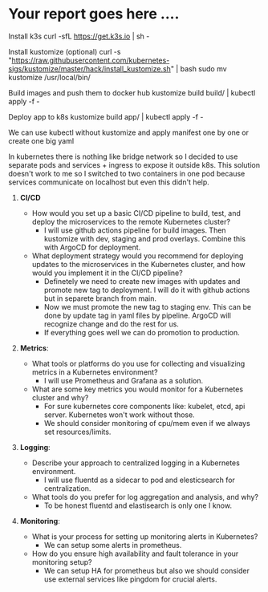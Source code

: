 # Your report goes here ....
Install k3s
curl -sfL https://get.k3s.io | sh -

Install kustomize (optional)
curl -s "https://raw.githubusercontent.com/kubernetes-sigs/kustomize/master/hack/install_kustomize.sh" | bash
sudo mv kustomize /usr/local/bin/

Build images and push them to docker hub
kustomize build build/ | kubectl apply -f -

Deploy app to k8s
kustomize build app/ | kubectl apply -f -

We can use kubectl without kustomize and apply manifest one by one or create one big yaml

In kubernetes there is nothing like bridge network so I decided to use separate pods and services + ingress to expose it outside k8s.
This solution doesn't work to me so I switched to two containers in one pod because services communicate on localhost but even this didn't help.

1. **CI/CD**
   - How would you set up a basic CI/CD pipeline to build, test, and deploy the microservices to the remote Kubernetes cluster?
        - I will use github actions pipeline for build images. Then kustomize with dev, staging and prod overlays. Combine this with ArgoCD for deployment.  
   - What deployment strategy would you recommend for deploying updates to the microservices in the Kubernetes cluster, and how would you implement it in the CI/CD pipeline?
        - Definetely we need to create new images with updates and promote new tag to deployment. I will do it with github actions but in separete branch from main.
        - Now we must promote the new tag to staging env. This can be done by update tag in yaml files by pipeline. ArgoCD will recognize change and do the rest for us.
        - If everything goes well we can do promotion to production.

2. **Metrics**:
   - What tools or platforms do you use for collecting and visualizing metrics in a Kubernetes environment?
        - I will use Prometheus and Grafana as a solution.
   - What are some key metrics you would monitor for a Kubernetes cluster and why?
        - For sure kubernetes core components like: kubelet, etcd, api server. Kubernetes won't work without those.
        - We should consider monitoring of cpu/mem even if we always set resources/limits.

3. **Logging**:
   - Describe your approach to centralized logging in a Kubernetes environment.
        - I will use fluentd as a sidecar to pod and elesticsearch for centralization.
   - What tools do you prefer for log aggregation and analysis, and why?
        - To be honest fluentd and elastisearch is only one I know.

4. **Monitoring**:
    - What is your process for setting up monitoring alerts in Kubernetes?
        - We can setup some alerts in prometheus.
    - How do you ensure high availability and fault tolerance in your monitoring setup?
        - We can setup HA for prometheus but also we should consider use external services like pingdom for crucial alerts.
